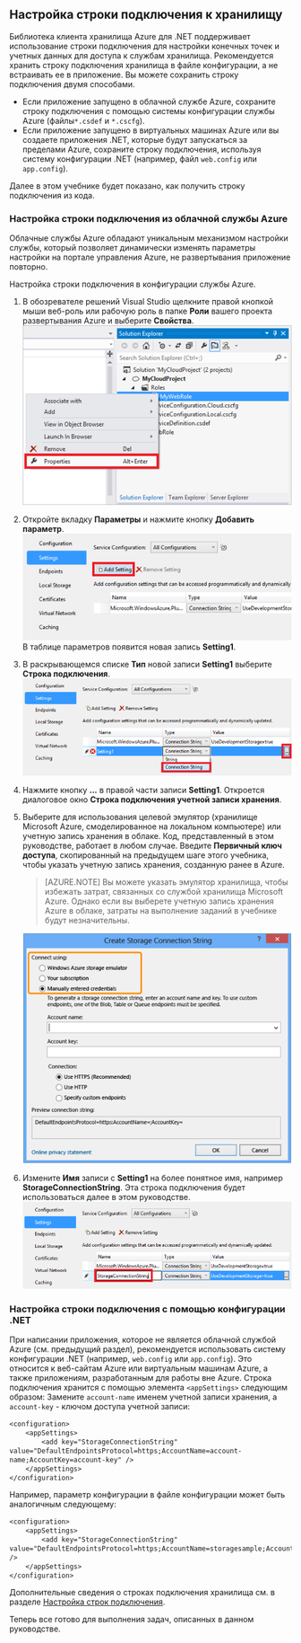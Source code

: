 ﻿## <a name="setup-connection-string"> </a>Настройка строки подключения к хранилищу

Библиотека клиента хранилища Azure для .NET поддерживает использование строки подключения для настройки конечных точек и учетных данных для доступа к службам хранилища. Рекомендуется хранить строку подключения хранилища в файле конфигурации, а не встраивать ее в приложение. Вы можете сохранить строку подключения двумя способами.

- Если приложение запущено в облачной службе Azure, сохраните строку подключения с помощью системы конфигурации службы Azure (файлы`*.csdef` и `*.cscfg`).
- Если приложение запущено в виртуальных машинах Azure или вы создаете приложения .NET, которые будут запускаться за пределами Azure, сохраните строку подключения, используя систему конфигурации .NET (например, файл `web.config` или `app.config`).

Далее в этом учебнике будет показано, как получить строку подключения из кода.

### Настройка строки подключения из облачной службы Azure

Облачные службы Azure обладают уникальным механизмом настройки службы, который позволяет динамически изменять параметры настройки на портале управления Azure, не развертывания приложение повторно.

Настройка строки подключения в конфигурации службы Azure.

1.  В обозревателе решений Visual Studio щелкните правой кнопкой мыши веб-роль или рабочую роль в папке **Роли** вашего проекта развертывания Azure и выберите **Свойства**.  
    ![Select the properties on a Cloud Service role in Visual Studio][connection-string1]

2.  Откройте вкладку **Параметры** и нажмите кнопку **Добавить параметр**.  
    ![Add a Cloud Service setting in visual Studio][connection-string2]
 В таблице параметров появится новая запись **Setting1**.

3.  В раскрывающемся списке **Тип** новой записи **Setting1** выберите **Строка подключения**.  
    ![Set connection string type][connection-string3]

4.  Нажмите кнопку **...** в правой части записи **Setting1**. Откроется диалоговое окно **Строка подключения учетной записи хранения**.

5.  Выберите для использования целевой эмулятор (хранилище Microsoft Azure, смоделированное на локальном компьютере) или учетную запись хранения в облаке. Код, представленный в этом руководстве, работает в любом случае. Введите **Первичный ключ доступа**, скопированный на предыдущем шаге этого учебника, чтобы указать учетную запись хранения, созданную ранее в Azure.

	> [AZURE.NOTE] Вы можете указать эмулятор хранилища, чтобы избежать затрат, связанных со службой хранилища Microsoft Azure. Однако если вы выберете учетную запись хранения Azure в облаке, затраты на выполнение заданий в учебнике будут незначительны.
	
    ![Select target environment][connection-string4]

6.  Измените **Имя** записи с **Setting1** на более понятное имя, например **StorageConnectionString**. Эта строка подключения будет использоваться далее в этом руководстве.  
    ![Change connection string name][connection-string5]
	
### Настройка строки подключения с помощью конфигурации .NET

При написании приложения, которое не является облачной службой Azure (см. предыдущий раздел), рекомендуется использовать систему конфигурации .NET (например, `web.config` или `app.config`). Это относится к веб-сайтам Azure или виртуальным машинам Azure, а также приложениям, разработанным для работы вне Azure. Строка подключения хранится с помощью элемента `<appSettings>` следующим образом: Замените `account-name` именем учетной записи хранения, а `account-key` - ключом доступа учетной записи:

	<configuration>
  		<appSettings>
    		<add key="StorageConnectionString" value="DefaultEndpointsProtocol=https;AccountName=account-name;AccountKey=account-key" />
  		</appSettings>
	</configuration>

Например, параметр конфигурации в файле конфигурации может быть аналогичным следующему:

	<configuration>
    	<appSettings>
      		<add key="StorageConnectionString" value="DefaultEndpointsProtocol=https;AccountName=storagesample;AccountKey=nYV0gln9fT7bvY+rxu2iWAEyzPNITGkhM88J8HUoyofpK7C8fHcZc2kIZp6cKgYRUM74lHI84L50Iau1+9hPjB==" />
    	</appSettings>
	</configuration>

Дополнительные сведения о строках подключения хранилища см. в разделе [Настройка строк подключения][].
	
Теперь все готово для выполнения задач, описанных в данном руководстве.

[connection-string1]: ./media/storage-configure-connection-string/connection-string1.png
[connection-string2]: ./media/storage-configure-connection-string/connection-string2.png
[connection-string3]: ./media/storage-configure-connection-string/connection-string3.png
[connection-string4]: ./media/storage-configure-connection-string/connection-string4.png
[connection-string5]: ./media/storage-configure-connection-string/connection-string5.png

[Настройка строк подключения]: http://msdn.microsoft.com/ru-ru/library/windowsazure/ee758697.aspx
<!--HONumber=41-->
